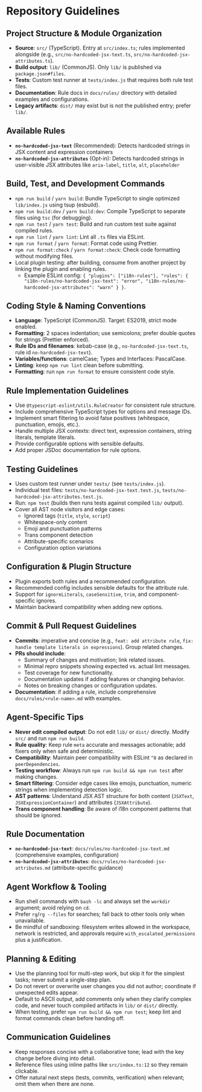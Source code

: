 # Repository Guidelines

## Project Structure & Module Organization

- **Source**: `src/` (TypeScript). Entry at `src/index.ts`; rules implemented alongside (e.g., `src/no-hardcoded-jsx-text.ts`, `src/no-hardcoded-jsx-attributes.ts`).
- **Build output**: `lib/` (CommonJS). Only `lib/` is published via `package.json#files`.
- **Tests**: Custom test runner at `tests/index.js` that requires both rule test files.
- **Documentation**: Rule docs in `docs/rules/` directory with detailed examples and configurations.
- **Legacy artifacts**: `dist/` may exist but is not the published entry; prefer `lib/`.

## Available Rules

- **`no-hardcoded-jsx-text`** (Recommended): Detects hardcoded strings in JSX content and expression containers
- **`no-hardcoded-jsx-attributes`** (Opt-in): Detects hardcoded strings in user-visible JSX attributes like `aria-label`, `title`, `alt`, `placeholder`

## Build, Test, and Development Commands

- `npm run build` / `yarn build`: Bundle TypeScript to single optimized `lib/index.js` using tsup (esbuild).
- `npm run build:dev` / `yarn build:dev`: Compile TypeScript to separate files using `tsc` (for debugging).
- `npm run test` / `yarn test`: Build and run custom test suite against compiled rules.
- `npm run lint` / `yarn lint`: Lint all `.ts` files via ESLint.
- `npm run format` / `yarn format`: Format code using Prettier.
- `npm run format:check` / `yarn format:check`: Check code formatting without modifying files.
- Local plugin testing: after building, consume from another project by linking the plugin and enabling rules.
  - Example ESLint config: `{ "plugins": ["i18n-rules"], "rules": { "i18n-rules/no-hardcoded-jsx-text": "error", "i18n-rules/no-hardcoded-jsx-attributes": "warn" } }`.

## Coding Style & Naming Conventions

- **Language**: TypeScript (CommonJS). Target: ES2019, strict mode enabled.
- **Formatting**: 2 spaces indentation; use semicolons; prefer double quotes for strings (Prettier enforced).
- **Rule IDs and filenames**: kebab-case (e.g., `no-hardcoded-jsx-text.ts`, rule id `no-hardcoded-jsx-text`).
- **Variables/functions**: camelCase; Types and Interfaces: PascalCase.
- **Linting**: keep `npm run lint` clean before submitting.
- **Formatting**: run `npm run format` to ensure consistent code style.

## Rule Implementation Guidelines

- Use `@typescript-eslint/utils.RuleCreator` for consistent rule structure.
- Include comprehensive TypeScript types for options and message IDs.
- Implement smart filtering to avoid false positives (whitespace, punctuation, emojis, etc.).
- Handle multiple JSX contexts: direct text, expression containers, string literals, template literals.
- Provide configurable options with sensible defaults.
- Add proper JSDoc documentation for rule options.

## Testing Guidelines

- Uses custom test runner under `tests/` (see `tests/index.js`).
- Individual test files: `tests/no-hardcoded-jsx-text.test.js`, `tests/no-hardcoded-jsx-attributes.test.js`.
- Run: `npm test` (builds then runs tests against compiled `lib/` output).
- Cover all AST node visitors and edge cases:
  - Ignored tags (`title`, `style`, `script`)
  - Whitespace-only content
  - Emoji and punctuation patterns
  - Trans component detection
  - Attribute-specific scenarios
  - Configuration option variations

## Configuration & Plugin Structure

- Plugin exports both rules and a recommended configuration.
- Recommended config includes sensible defaults for the attribute rule.
- Support for `ignoreLiterals`, `caseSensitive`, `trim`, and component-specific ignores.
- Maintain backward compatibility when adding new options.

## Commit & Pull Request Guidelines

- **Commits**: imperative and concise (e.g., `feat: add attribute rule`, `fix: handle template literals in expressions`). Group related changes.
- **PRs should include**:
  - Summary of changes and motivation; link related issues.
  - Minimal repro snippets showing expected vs. actual lint messages.
  - Test coverage for new functionality.
  - Documentation updates if adding features or changing behavior.
  - Notes on breaking changes or configuration updates.
- **Documentation**: if adding a rule, include comprehensive `docs/rules/<rule-name>.md` with examples.

## Agent-Specific Tips

- **Never edit compiled output**: Do not edit `lib/` or `dist/` directly. Modify `src/` and run `npm run build`.
- **Rule quality**: Keep rule `meta` accurate and messages actionable; add fixers only when safe and deterministic.
- **Compatibility**: Maintain peer compatibility with ESLint `^8` as declared in `peerDependencies`.
- **Testing workflow**: Always run `npm run build && npm run test` after making changes.
- **Smart filtering**: Consider edge cases like emojis, punctuation, numeric strings when implementing detection logic.
- **AST patterns**: Understand JSX AST structure for both content (`JSXText`, `JSXExpressionContainer`) and attributes (`JSXAttribute`).
- **Trans component handling**: Be aware of i18n component patterns that should be ignored.

## Rule Documentation

- **`no-hardcoded-jsx-text`**: `docs/rules/no-hardcoded-jsx-text.md` (comprehensive examples, configuration)
- **`no-hardcoded-jsx-attributes`**: `docs/rules/no-hardcoded-jsx-attributes.md` (attribute-specific guidance)

## Agent Workflow & Tooling

- Run shell commands with `bash -lc` and always set the `workdir` argument; avoid relying on `cd`.
- Prefer `rg`/`rg --files` for searches; fall back to other tools only when unavailable.
- Be mindful of sandboxing: filesystem writes allowed in the workspace, network is restricted, and approvals require `with_escalated_permissions` plus a justification.

## Planning & Editing

- Use the planning tool for multi-step work, but skip it for the simplest tasks; never submit a single-step plan.
- Do not revert or overwrite user changes you did not author; coordinate if unexpected edits appear.
- Default to ASCII output, add comments only when they clarify complex code, and never touch compiled artifacts in `lib/` or `dist/` directly.
- When testing, prefer `npm run build && npm run test`; keep lint and format commands clean before handing off.

## Communication Guidelines

- Keep responses concise with a collaborative tone; lead with the key change before diving into detail.
- Reference files using inline paths like `src/index.ts:12` so they remain clickable.
- Offer natural next steps (tests, commits, verification) when relevant; omit them when there are none.
